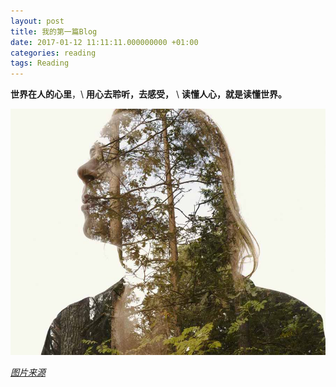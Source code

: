 ```yaml
---
layout: post
title: 我的第一篇Blog
date: 2017-01-12 11:11:11.000000000 +01:00
categories: reading
tags: Reading
---
```


**世界在人的心里**，\\
**用心去聆听，去感受，** \\
**读懂人心，就是读懂世界。**


![ ](/pics/test.jpg )


[*图片来源*](https://www.express.co.uk/pictures/pics/1939/Man-and-nature-meet) 


<!--

<a href="https://www.youtube.com/watch?v=_W5RvymhYlI" target="_blank"><img src="http://img.youtube.com/vi/YOUTUBE_VIDEO_ID_HERE/0.jpg" 
alt="IMAGE ALT TEXT HERE" width="240" height="180" border="10" /></a>

<a href="https://www.youtube.com/watch?v=1GN04W9lJMk"><img src="http://img.youtube.com/vi/YOUTUBE_VIDEO_ID_HERE/0.jpg" 
alt="IMAGE ALT TEXT HERE" width="240" height="180" border="10" /></a>


##read[cmd-markdown](https://www.zybuluo.com/mdeditor)

##read[jekyll-organization](http://jekyll.com.cn/docs/structure/)
-->


